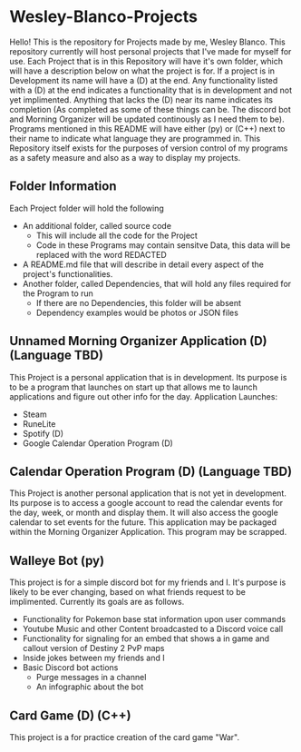 # Wesley-Blanco-Projects

Hello! This is the repository for Projects made by me, Wesley Blanco. This repository currently will host personal projects that I've made for myself for use. Each Project that is in this Repository will have it's own folder, which will have a description below on what the project is for. If a project is in Development its name will have a (D) at the end. Any functionality listed with a (D) at the end indicates a functionality that is in development and not yet implimented. Anything that lacks the (D) near its name indicates its completion (As completed as some of these things can be. The discord bot and Morning Organizer will be updated continously as I need them to be). Programs mentioned in this README will have either (py) or (C++) next to their name to indicate what language they are programmed in. This Repository itself exists for the purposes of version control of my programs as a safety measure and also as a way to display my projects. 

## Folder Information

Each Project folder will hold the following

* An additional folder, called source code
  * This will include all the code for the Project
  * Code in these Programs may contain sensitve Data, this data will be replaced with the word REDACTED
* A README.md file that will describe in detail every aspect of the project's functionalities. 
* Another folder, called Dependencies, that will hold any files required for the Program to run
  * If there are no Dependencies, this folder will be absent
  * Dependency examples would be photos or JSON files

## Unnamed Morning Organizer Application (D) (Language TBD)

This Project is a personal application that is in development. Its purpose is to be a program that launches on start up that allows me to launch applications and figure out other info for the day. 
Application Launches:
  * Steam
  * RuneLite
  * Spotify (D)
  * Google Calendar Operation Program (D)
  

## Calendar Operation Program (D) (Language TBD)

This Project is another personal application that is not yet in development. Its purpose is to access a google account to read the calendar events for the day, week, or month and display them. It will also access the google calendar to set events for the future. This application may be packaged within the Morning Organizer Application. This program may be scrapped.


## Walleye Bot (py)

This project is for a simple discord bot for my friends and I. It's purpose is likely to be ever changing, based on what friends request to be implimented. Currently its goals are as follows.
  * Functionality for Pokemon base stat information upon user commands
  * Youtube Music and other Content broadcasted to a Discord voice call
  * Functionality for signaling for an embed that shows a in game and callout version of Destiny 2 PvP maps
  * Inside jokes between my friends and I
  * Basic Discord bot actions
     * Purge messages in a channel
     * An infographic about the bot


## Card Game (D) (C++)

This project is a for practice creation of the card game "War". 
